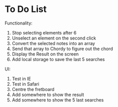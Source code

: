 # To Do List

Functionality:

1. Stop selecting elements after 6
2. Unselect an element on the second click
3. Convert the selected notes into an array
4. Send that array to Chordy to figure out the chord
5. Display the Result on the screen
6. Add local storage to save the last 5 searches

UI:

1. Test in IE
2. Test in Safari
3. Centre the fretboard
4. Add somewhere to show the result
5. Add somewhere to show the 5 last searches